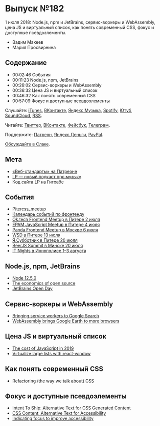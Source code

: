 # Выпуск №182

1 июля 2018: Node.js, npm и JetBrains, сервис-воркеры и WebAssembly, цена JS и виртуальный список, как понять современный CSS, фокус и доступные псевдоэлементы.

- Вадим Макеев
- Мария Просвирнина

## Содержание

- 00:02:46 События
- 00:11:23 Node.js, npm, JetBrains
- 00:26:02 Сервис-воркеры и WebAssembly
- 00:36:32 Цена JS и виртуальный список
- 00:46:32 Как понять современный CSS
- 00:57:09 Фокус и доступные псевдоэлементы

Слушайте: [iTunes](https://itunes.apple.com/podcast/id1080500016), [ВКонтакте](https://vk.com/podcasts-32017543), [Яндекс.Музыка](https://music.yandex.ru/album/6245956), [Spotify](https://open.spotify.com/show/3rzAcADjpBpXt73L0epTjV), [Ютуб](https://www.youtube.com/playlist?list=PLMBnwIwFEFHcwuevhsNXkFTcadeX5R1Go), [SoundCloud](https://soundcloud.com/web-standards), [RSS](https://web-standards.ru/podcast/feed/).

Читайте: [Твиттер](https://twitter.com/webstandards_ru), [ВКонтакте](https://vk.com/webstandards_ru), [Фейсбук](https://www.facebook.com/webstandardsru), [Телеграм](https://t.me/webstandards_ru).

Поддержите: [Патреон](https://www.patreon.com/webstandards_ru), [Яндекс.Деньги](https://money.yandex.ru/to/41001119329753), [PayPal](https://www.paypal.me/pepelsbey).

[Обсуждайте в Слаке](http://slack.web-standards.ru/).

## Мета

- [«Веб-стандарты» на Патреоне](https://www.patreon.com/webstandards_ru)
- [LP — новый подкаст про музыку](https://3lp.me/)
- [Код сайта LP на Гитхабе](https://github.com/lp-cast/3lp.me)

## События

- [Pitercss_meetup](https://beerjssummit.com/)
- [Календарь событий по фронтенду](https://github.com/web-standards-ru/calendar)
- [Ok.tech Frontend Meetup в Питере 2 июля](https://oktech.timepad.ru/event/970538/)
- [EPAM JavaScript Meetup в Питере 4 июля](https://events.epam.com/events/js-meetup-2-2019)
- [Panda Frontend Meetup в Москве 6 июля](http://panda-meetup.ru/msk-frontend-meetup-4)
- [WSD в Питере 13 июля](https://wsd.events/2019/07/13/)
- [Я.Субботник в Питере 20 июля](https://events.yandex.ru/events/yasubbotnik/20-july-2019/)
- [BeerJS Summit в Минске 20 июля](https://beerjssummit.com/)
- [IT Nights в Иннополисе 1–3 августа](https://it-nights.ru/)

## Node.js, npm, JetBrains

- [Node 12.5.0](https://nodejs.org/en/blog/release/v12.5.0/)
- [The economics of open source](https://2019.jsconf.eu/c-j-silverio/the-economics-of-open-source.html)
- [JetBrains Open Day](https://www.jetbrains.com/promo/openday/)

## Сервис-воркеры и WebAssembly

- [Bringing service workers to Google Search](https://web.dev/google-search-sw/)
- [WebAssembly brings Google Earth to more browsers](https://blog.chromium.org/2019/06/webassembly-brings-google-earth-to-more.html)

## Цена JS и виртуальный список

- [The cost of JavaScript in 2019](https://v8.dev/blog/cost-of-javascript-2019)
- [Virtualize large lists with react-window](https://web.dev/virtualize-long-lists-react-window/)

## Как понять современный CSS

- [Refactoring (the way we talk about) CSS](https://noti.st/rachelandrew/VqOEAa/refactoring-the-way-we-talk-about-css)

## Фокус и доступные псевдоэлементы

- [Intent To Ship: Alternative Text for CSS Generated Content](https://groups.google.com/a/chromium.org/d/msg/blink-dev/nC5p6W8nM3g/Bk6GOoaYAwAJ)
- [CSS Content: Alternative Text for Accessibility](https://drafts.csswg.org/css-content/#alt)
- [Indicating focus to improve accessibility](https://hacks.mozilla.org/2019/06/indicating-focus-to-improve-accessibility/)
